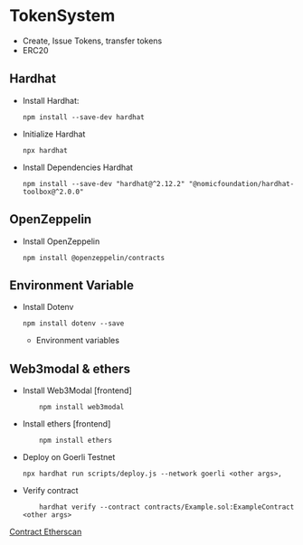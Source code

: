 # TokenSystem
- Create, Issue Tokens, transfer tokens
- ERC20


## Hardhat
- Install Hardhat:
    ```
    npm install --save-dev hardhat
    ````

- Initialize Hardhat
    ```
    npx hardhat
    ```
- Install Dependencies Hardhat
    ```
    npm install --save-dev "hardhat@^2.12.2" "@nomicfoundation/hardhat-toolbox@^2.0.0"
    ```
## OpenZeppelin
- Install OpenZeppelin
    ```
    npm install @openzeppelin/contracts
    ```

## Environment Variable
- Install Dotenv
    ```
    npm install dotenv --save
    ```
    - Environment variables

## Web3modal & ethers
- Install Web3Modal [frontend]
    ```
        npm install web3modal
    ```
- Install ethers [frontend]
    ```
        npm install ethers
    ```

- Deploy on Goerli Testnet    
    ```
    npx hardhat run scripts/deploy.js --network goerli <other args>,
    ```
- Verify contract 
    ```
        hardhat verify --contract contracts/Example.sol:ExampleContract <other args>

    ```
[Contract Etherscan](https://goerli.etherscan.io/address/0x32408AA5bEa0E00Aa7e178e054b09FA092c6725b#code)
